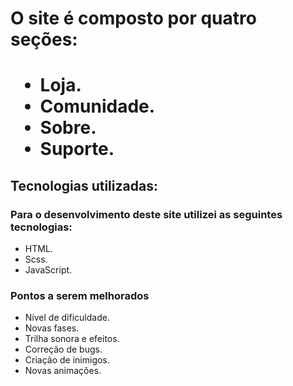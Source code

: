 <h1>O site é composto por quatro seções:<h1>

<ul>
<li>Loja.</li>
<li>Comunidade.</li>
<li>Sobre.</li>
<li>Suporte.</li>
</ul>

<h2>Tecnologias utilizadas:</h2>
<h3>Para o desenvolvimento deste site utilizei as seguintes tecnologias:</h3>

<ul>
<li>HTML.</li>
<li>Scss.</li>
<li>JavaScript.</li>
</ul>


<h3>Pontos a serem melhorados</h3>

<ul>
<li>Nível de dificuldade.</li>
<li>Novas fases.</li>
<li>Trilha sonora e efeitos.</li>
<li>Correção de bugs.</li>
<li>Criação de inimigos.</li>
<li>Novas animações.</li>

</ul>